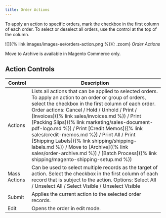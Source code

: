```yaml
---
title: Order Actions
---
```


To apply an action to specific orders, mark the checkbox in the first column of each order. To select or deselect all orders, use the control at the top of the column.

![]({% link images/images-ee/orders-action.png %}){: .zoom}
<span class="caption-edition-ee">_Order Actions_</span>

<div class="edition-ee" markdown="1">
Move to Archive is available in Magento Commerce only.
</div>

## Action Controls

|Control|Description|
|--- |--- |
|Actions|Lists all actions that can be applied to selected orders. To apply an action to an order or group of orders, select the checkbox in the first column of each order. <br/>Order actions: Cancel / Hold / Unhold / Print / [Invoices]({% link sales/invoices.md %}) / Print [Packing Slips]({% link marketing/sales-document-pdf-logo.md %}) / Print [Credit Memos]({% link sales/credit-memos.md %}) / Print All / Print [Shipping Labels]({% link shipping/shipping-labels.md %}) / Move to [Archive]({% link sales/order-archive.md %}) / [Batch Process]({% link shipping/magento-shipping-setup.md %})|
|Mass Actions|Can be used to select multiple records as the target of action. Select the checkbox in the first column of each record that is subject to the action. Options: Select All / Unselect All / Select Visible / Unselect Visible|
|Submit|Applies the current action to the selected order records.|
|Edit|Opens the order in edit mode.|
